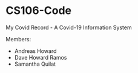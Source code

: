 # CS106-Code

My Covid Record - A Covid-19 Information System

Members:
- Andreas Howard
- Dave Howard Ramos
- Samantha Quilat
